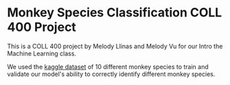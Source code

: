 # Monkey Species Classification COLL 400 Project
This is a COLL 400 project by Melody Llinas and Melody Vu for our Intro the Machine Learning class.

We used the [kaggle dataset](https://www.google.com/url?q=https://www.kaggle.com/datasets/slothkong/10-monkey-species/&sa=D&source=docs&ust=1701357394325106&usg=AOvVaw3E7ABWaJSivMcEKtBl3ldz) of 10 different monkey species to train and validate our model's ability to correctly identify different monkey species.
